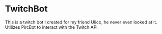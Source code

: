 # TwitchBot
This is a twitch bot I created for my friend Ulico, he never even looked at it.
Utilizes PircBot to interact with the Twitch API

